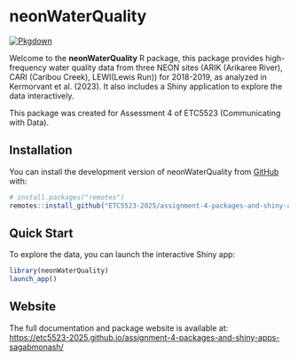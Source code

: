
<!-- README.md is generated from README.Rmd. Please edit that file -->

# neonWaterQuality

[![Pkgdown](https://img.shields.io/badge/pkgdown-website-blue)](https://etc5523-2025.github.io/assignment-4-packages-and-shiny-apps-sagabmonash/)

Welcome to the **neonWaterQuality** R package, this package provides
high-frequency water quality data from three NEON sites (ARIK (Arikaree
River), CARI (Caribou Creek), LEWI(Lewis Run)) for 2018-2019, as
analyzed in Kermorvant et al. (2023). It also includes a Shiny
application to explore the data interactively.

This package was created for Assessment 4 of ETC5523 (Communicating with
Data).

## Installation

You can install the development version of neonWaterQuality from
[GitHub](https://github.com/ETC5523-2025/assignment-4-packages-and-shiny-apps-sagabmonash)
with:

``` r
# install.packages("remotes")
remotes::install_github("ETC5523-2025/assignment-4-packages-and-shiny-apps-sagabmonash")
```

## Quick Start

To explore the data, you can launch the interactive Shiny app:

``` r
library(neonWaterQuality)
launch_app()
```

## Website

The full documentation and package website is available at:
<https://etc5523-2025.github.io/assignment-4-packages-and-shiny-apps-sagabmonash/>
